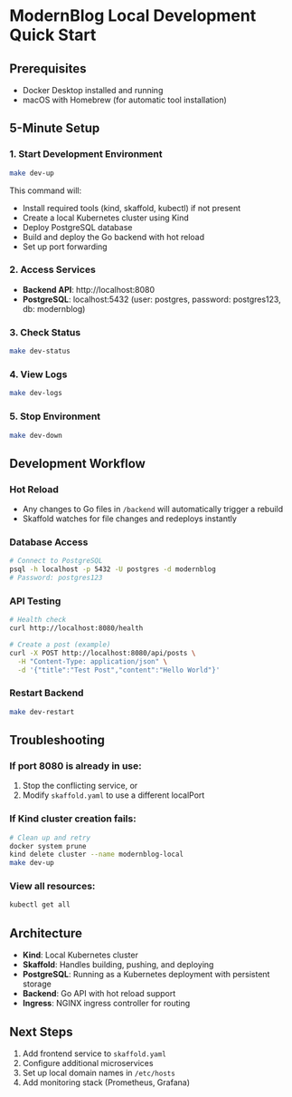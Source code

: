 # ModernBlog Local Development Quick Start

## Prerequisites
- Docker Desktop installed and running
- macOS with Homebrew (for automatic tool installation)

## 5-Minute Setup

### 1. Start Development Environment
```bash
make dev-up
```

This command will:
- Install required tools (kind, skaffold, kubectl) if not present
- Create a local Kubernetes cluster using Kind
- Deploy PostgreSQL database
- Build and deploy the Go backend with hot reload
- Set up port forwarding

### 2. Access Services
- **Backend API**: http://localhost:8080
- **PostgreSQL**: localhost:5432 (user: postgres, password: postgres123, db: modernblog)

### 3. Check Status
```bash
make dev-status
```

### 4. View Logs
```bash
make dev-logs
```

### 5. Stop Environment
```bash
make dev-down
```

## Development Workflow

### Hot Reload
- Any changes to Go files in `/backend` will automatically trigger a rebuild
- Skaffold watches for file changes and redeploys instantly

### Database Access
```bash
# Connect to PostgreSQL
psql -h localhost -p 5432 -U postgres -d modernblog
# Password: postgres123
```

### API Testing
```bash
# Health check
curl http://localhost:8080/health

# Create a post (example)
curl -X POST http://localhost:8080/api/posts \
  -H "Content-Type: application/json" \
  -d '{"title":"Test Post","content":"Hello World"}'
```

### Restart Backend
```bash
make dev-restart
```

## Troubleshooting

### If port 8080 is already in use:
1. Stop the conflicting service, or
2. Modify `skaffold.yaml` to use a different localPort

### If Kind cluster creation fails:
```bash
# Clean up and retry
docker system prune
kind delete cluster --name modernblog-local
make dev-up
```

### View all resources:
```bash
kubectl get all
```

## Architecture

- **Kind**: Local Kubernetes cluster
- **Skaffold**: Handles building, pushing, and deploying
- **PostgreSQL**: Running as a Kubernetes deployment with persistent storage
- **Backend**: Go API with hot reload support
- **Ingress**: NGINX ingress controller for routing

## Next Steps

1. Add frontend service to `skaffold.yaml`
2. Configure additional microservices
3. Set up local domain names in `/etc/hosts`
4. Add monitoring stack (Prometheus, Grafana)
